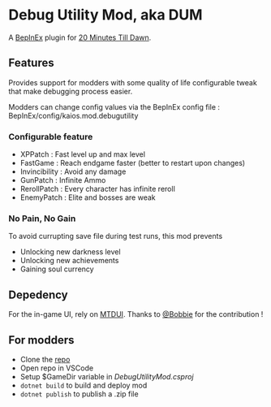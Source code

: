 # Debug Utility Mod, aka DUM
A [BepInEx](https://github.com/BepInEx/BepInEx/releases) plugin for [20 Minutes Till Dawn](https://store.steampowered.com/app/1966900/20_Minutes_Till_Dawn/).

## Features

Provides support for modders with some quality of life configurable tweak that make debugging process easier.

Modders can change config values via the BepInEx config file : BepInEx/config/kaios.mod.debugutility

### Configurable feature
- XPPatch       : Fast level up and max level
- FastGame      : Reach endgame faster (better to restart upon changes)
- Invincibility : Avoid any damage
- GunPatch      : Infinite Ammo
- RerollPatch   : Every character has infinite reroll
- EnemyPatch    : Elite and bosses are weak

### No Pain, No Gain

To avoid currupting save file during test runs, this mod prevents
- Unlocking new darkness level
- Unlocking new achievements
- Gaining soul currency

## Depedency

For the in-game UI, rely on [MTDUI](https://github.com/legoandmars/MTDUI). Thanks to [@Bobbie](https://github.com/legoandmars) for the contribution !

## For modders

- Clone the [repo](https://github.com/NeoKaios/20MTD-DebugUtilityMod)
- Open repo in VSCode
- Setup $GameDir variable in *DebugUtilityMod.csproj*
- ```dotnet build``` to build and deploy mod
- ```dotnet publish``` to publish a .zip file
